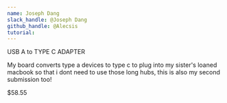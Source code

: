 ```yaml
---
name: Joseph Dang
slack_handle: @Joseph Dang
github_handle: @Alecsis
tutorial: 
---
```


USB A to TYPE C ADAPTER 

My board converts type a devices to type c to plug into my sister's loaned macbook so that i dont need to use those long hubs, this is also my second submission too!

$58.55 
